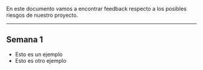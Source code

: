 En este documento vamos a encontrar feedback respecto a los posibles riesgos de nuestro proyecto.
****
## Semana 1
+ Esto es un ejemplo
+ Esto es otro ejemplo
